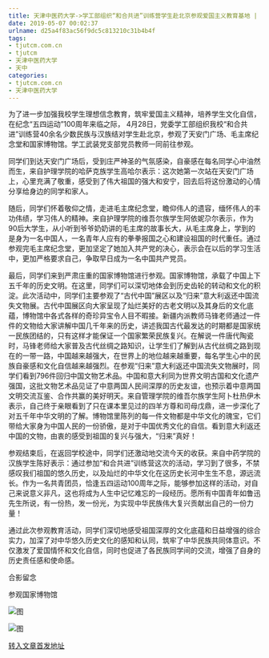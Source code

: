 ```yaml
---
title: 天津中医药大学->学工部组织“和合共进”训练营学生赴北京参观爱国主义教育基地 | tjutcm.com.cn
date: 2019-05-07 00:02:37
urlname: d25a4f83ac56f9dc5c813210c31b4b4f
tags: 
- tjutcm.com.cn
- tjutcm
- 天津中医药大学
- 天中
categories:
- tjutcm.com.cn
- 天津中医药大学
---
```


为了进一步加强我校学生理想信念教育，筑牢爱国主义精神，培养学生文化自信，在纪念“五四运动”100周年来临之际， 4月28日，党委学工部组织我校“和合共进”训练营40余名少数民族与汉族结对学生赴北京，参观了天安门广场、毛主席纪念堂和国家博物馆。学工武装党支部党员教师一同前往参观。

同学们到达天安门广场后，受到庄严神圣的气氛感染，自豪感在每名同学心中油然而生，来自护理学院的哈萨克族学生高哈尔表示：这次她第一次站在天安门广场上，心里充满了敬重，感受到了伟大祖国的强大和安宁，回去后将这份激动的心情分享给身边的同学和家人。

随后，同学们怀着敬仰之情，走进毛主席纪念堂，瞻仰伟人的遗容，缅怀伟人的丰功伟绩，学习伟人的精神。来自护理学院的维吾尔族学生阿依妮尕尔表示，作为90后大学生，从小听到爷爷奶奶讲的毛主席的故事长大，从毛主席身上，学到的是身为一名中国人，一名青年人应有的拳拳报国之心和建设祖国的时代重任。通过参观完毛主席纪念堂，更加坚定了她加入共产党的决心，表示会在以后的学习生活中，更加严格要求自己，争取早日成为一名中国共产党员。

最后，同学们来到严肃庄重的国家博物馆进行参观。国家博物馆，承载了中国上下五千年的历史文明。在这里，同学们可以深切地体会到历史齿轮的转动和文化的积淀。此次活动中，同学们主要参观了“古代中国”展区以及“归来”意大利返还中国流失文物展。古代中国展区向大家呈现了灿烂美好的古老文明以及其身后的文化底蕴，博物馆中各式各样的奇珍异宝令人目不暇接。新疆内派教师马锋老师通过一件件的文物给大家讲解中国几千年来的历史，讲述我国古代最发达的时期都是国家统一民族团结的，只有这样才能保证一个国家繁荣民族复兴。在解说一件唐代陶瓷时，马锋老师给大家普及古代丝绸之路知识，让学生们了解到从古代丝绸之路到现在的一带一路，中国越来越强大，在世界上的地位越来越重要，每名学生心中的民族自豪感和文化自信越来越强烈。在参观“归来”意大利返还中国流失文物展时，同学们看到796件回归中国文物艺术品。中国和意大利同为世界文明古国和文化遗产强国，这批文物艺术品见证了中意两国人民间深厚的历史友谊，也预示着中意两国文明交流互鉴、合作共赢的美好明天。来自管理学院的维吾尔族学生阿卜杜热伊木表示，自己终于亲眼看到了只在课本里见过的四羊方尊和司母戊鼎，进一步深化了对五千年中华文明的了解。博物馆里陈列的每一件文物都是中华文化的瑰宝，它们带给大家身为中国人民的一份骄傲，是对于中国优秀文化的自信。看到意大利返还中国的文物，由衷的感受到祖国的复兴与强大，“归来”真好！

参观结束后，在返回学校途中，同学们还激动地交流今天的收获。来自中药学院的汉族学生陈好表示：通过参加“和合共进”训练营这次的活动，学习到了很多，不禁感叹我们祖国的悠久历史，以及灿烂的中华文化在这历史长河中生生不息，源远流长。作为一名共青团员，恰逢五四运动100周年之际，能够参加这样的活动，对自己来说意义非凡，这也将成为人生中记忆难忘的一段经历。愿所有中国青年如鲁迅先生所说，有一份热，发一份光，为实现中华民族伟大复兴贡献出自己的一份力量！

通过此次参观教育活动，同学们深切地感受祖国深厚的文化底蕴和日益增强的综合实力，加深了对中华悠久历史文化的感知和认同，筑牢了中华民族共同体意识。不仅激发了爱国情怀和文化自信，同时也促进了各民族同学间的交流，增强了自身的历史责任感和使命感。

合影留念

参观国家博物馆

![图](http://news13.tjutcm.edu.cn/__local/0/8A/59/A5DC3FDD9875AF0731B88330BBA_B5FF2A13_1C437.jpg)

![图](http://news13.tjutcm.edu.cn/__local/E/4C/E3/D9EBFF3753036D83A7F76126984_B2D48F51_1C0C0.jpg)

[转入文章首发地址](http://news13.tjutcm.edu.cn/info/1526/13090.htm)
